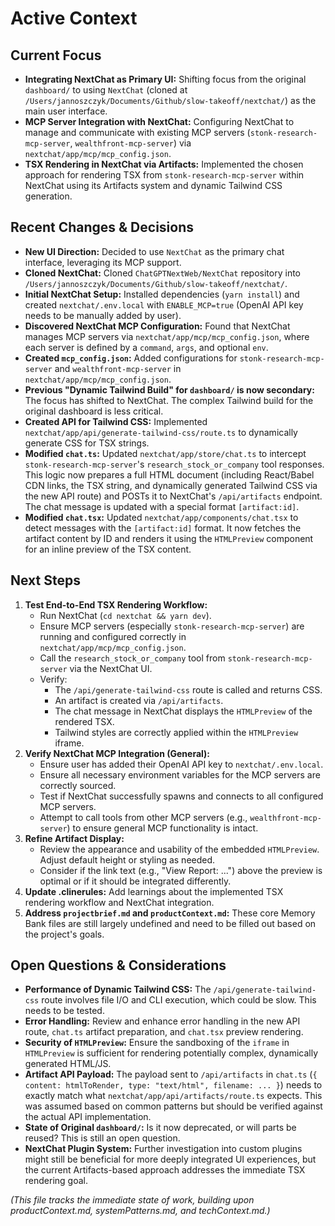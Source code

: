 # Active Context

## Current Focus

*   **Integrating NextChat as Primary UI:** Shifting focus from the original `dashboard/` to using `NextChat` (cloned at `/Users/jannoszczyk/Documents/Github/slow-takeoff/nextchat/`) as the main user interface.
*   **MCP Server Integration with NextChat:** Configuring NextChat to manage and communicate with existing MCP servers (`stonk-research-mcp-server`, `wealthfront-mcp-server`) via `nextchat/app/mcp/mcp_config.json`.
*   **TSX Rendering in NextChat via Artifacts:** Implemented the chosen approach for rendering TSX from `stonk-research-mcp-server` within NextChat using its Artifacts system and dynamic Tailwind CSS generation.

## Recent Changes & Decisions

*   **New UI Direction:** Decided to use `NextChat` as the primary chat interface, leveraging its MCP support.
*   **Cloned NextChat:** Cloned `ChatGPTNextWeb/NextChat` repository into `/Users/jannoszczyk/Documents/Github/slow-takeoff/nextchat/`.
*   **Initial NextChat Setup:** Installed dependencies (`yarn install`) and created `nextchat/.env.local` with `ENABLE_MCP=true` (OpenAI API key needs to be manually added by user).
*   **Discovered NextChat MCP Configuration:** Found that NextChat manages MCP servers via `nextchat/app/mcp/mcp_config.json`, where each server is defined by a `command`, `args`, and optional `env`.
*   **Created `mcp_config.json`:** Added configurations for `stonk-research-mcp-server` and `wealthfront-mcp-server` in `nextchat/app/mcp/mcp_config.json`.
*   **Previous "Dynamic Tailwind Build" for `dashboard/` is now secondary:** The focus has shifted to NextChat. The complex Tailwind build for the original dashboard is less critical.
*   **Created API for Tailwind CSS:** Implemented `nextchat/app/api/generate-tailwind-css/route.ts` to dynamically generate CSS for TSX strings.
*   **Modified `chat.ts`:** Updated `nextchat/app/store/chat.ts` to intercept `stonk-research-mcp-server`'s `research_stock_or_company` tool responses. This logic now prepares a full HTML document (including React/Babel CDN links, the TSX string, and dynamically generated Tailwind CSS via the new API route) and POSTs it to NextChat's `/api/artifacts` endpoint. The chat message is updated with a special format `[artifact:id]`.
*   **Modified `chat.tsx`:** Updated `nextchat/app/components/chat.tsx` to detect messages with the `[artifact:id]` format. It now fetches the artifact content by ID and renders it using the `HTMLPreview` component for an inline preview of the TSX content.

## Next Steps

1.  **Test End-to-End TSX Rendering Workflow:**
    *   Run NextChat (`cd nextchat && yarn dev`).
    *   Ensure MCP servers (especially `stonk-research-mcp-server`) are running and configured correctly in `nextchat/app/mcp/mcp_config.json`.
    *   Call the `research_stock_or_company` tool from `stonk-research-mcp-server` via the NextChat UI.
    *   Verify:
        *   The `/api/generate-tailwind-css` route is called and returns CSS.
        *   An artifact is created via `/api/artifacts`.
        *   The chat message in NextChat displays the `HTMLPreview` of the rendered TSX.
        *   Tailwind styles are correctly applied within the `HTMLPreview` iframe.
2.  **Verify NextChat MCP Integration (General):**
    *   Ensure user has added their OpenAI API key to `nextchat/.env.local`.
    *   Ensure all necessary environment variables for the MCP servers are correctly sourced.
    *   Test if NextChat successfully spawns and connects to all configured MCP servers.
    *   Attempt to call tools from other MCP servers (e.g., `wealthfront-mcp-server`) to ensure general MCP functionality is intact.
3.  **Refine Artifact Display:**
    *   Review the appearance and usability of the embedded `HTMLPreview`. Adjust default height or styling as needed.
    *   Consider if the link text (e.g., "View Report: ...") above the preview is optimal or if it should be integrated differently.
4.  **Update .clinerules:** Add learnings about the implemented TSX rendering workflow and NextChat integration.
5.  **Address `projectbrief.md` and `productContext.md`:** These core Memory Bank files are still largely undefined and need to be filled out based on the project's goals.

## Open Questions & Considerations

*   **Performance of Dynamic Tailwind CSS:** The `/api/generate-tailwind-css` route involves file I/O and CLI execution, which could be slow. This needs to be tested.
*   **Error Handling:** Review and enhance error handling in the new API route, `chat.ts` artifact preparation, and `chat.tsx` preview rendering.
*   **Security of `HTMLPreview`:** Ensure the sandboxing of the `iframe` in `HTMLPreview` is sufficient for rendering potentially complex, dynamically generated HTML/JS.
*   **Artifact API Payload:** The payload sent to `/api/artifacts` in `chat.ts` (`{ content: htmlToRender, type: "text/html", filename: ... }`) needs to exactly match what `nextchat/app/api/artifacts/route.ts` expects. This was assumed based on common patterns but should be verified against the actual API implementation.
*   **State of Original `dashboard/`:** Is it now deprecated, or will parts be reused? This is still an open question.
*   **NextChat Plugin System:** Further investigation into custom plugins might still be beneficial for more deeply integrated UI experiences, but the current Artifacts-based approach addresses the immediate TSX rendering goal.

*(This file tracks the immediate state of work, building upon productContext.md, systemPatterns.md, and techContext.md.)*
